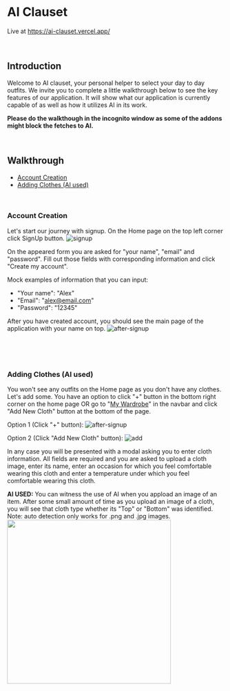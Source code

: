 # AI Clauset

Live at https://ai-clauset.vercel.app/

<br>

Introduction
--
Welcome to AI clauset, your personal helper to select your day to day outfits. We invite you to complete a little walkthrough below to see the key features of our application. It will show what our application is currently capable of as well as how it utilizes AI in its work.

**Please do the walkthough in the incognito window as some of the addons might block the fetches to AI.**

<br>

Walkthrough
--

- [Account Creation](#account-creation)
- [Adding Clothes (AI used)](#adding-clothes-AI-used)

<br>

### Account Creation
Let's start our journey with signup. On the Home page on the top left corner click SignUp button.
![signup](https://github.com/dps970/final-project-mdmytrenko-astalwar/assets/79389256/002d7c1d-8b66-4c80-bd3d-646140f9dbc9)

On the appeared form you are asked for "your name", "email" and "password". Fill out those fields with corresponding information and click "Create my account".

Mock examples of information that you can input:
- "Your name": "Alex"
- "Email": "alex@email.com"
- "Password": "12345"

After you have created account, you should see the main page of the application with your name on top.
![after-signup](https://github.com/dps970/final-project-mdmytrenko-astalwar/assets/79389256/5e9d8ea6-6d98-46cc-ad21-797c0d3730e4)

<br><br><br>

### Adding Clothes (AI used)
You won't see any outfits on the Home page as you don't have any clothes. Let's add some.
You have an option to click "+" button in the bottom right corner on the home page OR go to "[My Wardrobe](https://ai-clauset.vercel.app/wardrobe)" in the navbar and click "Add New Cloth" button at the bottom of the page.

Option 1 (Click "+" button):
![after-signup](https://github.com/dps970/final-project-mdmytrenko-astalwar/assets/79389256/4ac00ab6-5678-4b48-8640-67c6304d997a)

Option 2 (Click "Add New Cloth" button):
![add](https://github.com/dps970/final-project-mdmytrenko-astalwar/assets/79389256/e6e6ecdb-aaeb-4a90-82ac-b9197b6a877f)

In any case you will be presented with a modal asking you to enter cloth information.
All fields are required and you are asked to upload a cloth image, enter its name, enter an occasion for which you feel comfortable wearing this cloth and enter a temperature under which you feel comfortable wearing this cloth.

**AI USED:** You can witness the use of AI when you appload an image of an item.
After some small amount of time as you upload an image of a cloth, you will see that cloth type whether its "Top" or "Bottom" was identified. Note: auto detection only works for .png and .jpg images.
<br>
<img src="https://github.com/dps970/final-project-mdmytrenko-astalwar/assets/79389256/9d710915-415b-471e-8959-10a04e174948" height="380">
